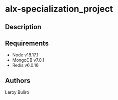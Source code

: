 # alx-specialization_project
## Description

## Requirements
* Node v18.17.1
* MongoDB v7.0.1
* Redis v6.0.16

## Authors
Leroy Buliro
